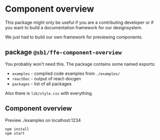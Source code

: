 # Component overview

This package might only be useful if you are a contributing developer or if you
want to build a documentation framework for our designsystem.

We just had to build our own framework for previewing components.

## package `@sb1/ffe-component-overview`

You probably won't need this.
The package contains some named exports:

-   `examples` - compiled code examples from `./examples/`
-   `reactDoc` - output of react-docgen
-   `packages` - list of all packages

Also there is `lib/style.css` with everything.

## Component overview

Preview ./examples on localhost:1234

```
npm install
npm start
```
